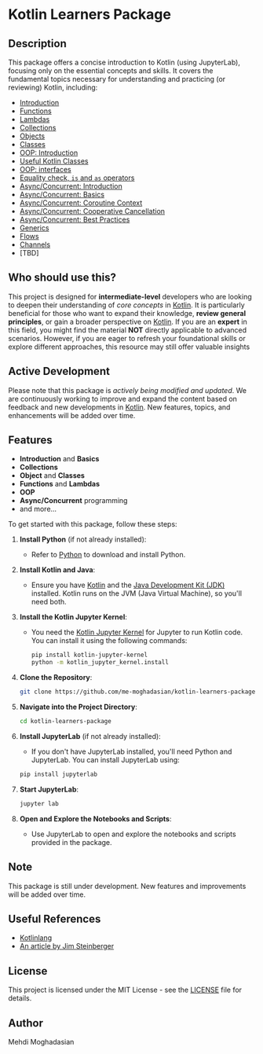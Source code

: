 # Kotlin Learners Package

## Description

This package offers a concise introduction to Kotlin (using JupyterLab), focusing only on the essential concepts and skills. It covers the fundamental topics necessary for understanding and practicing (or reviewing) Kotlin, including:

- [Introduction](01-intro.ipynb)
- [Functions](02-functions.ipynb)
- [Lambdas](03-lambdas.ipynb)
- [Collections](04-collections.ipynb)
- [Objects](05-objects.ipynb)
- [Classes](06-classes.ipynb)
- [OOP: Introduction](07-oop-intro.ipynb)
- [Useful Kotlin Classes](08-useful-classes.ipynb)
- [OOP: interfaces](09-oop-interfaces.ipynb)
- [Equality check, `is` and `as` operators](10-equal-is-as.ipynb)
- [Async/Concurrent: Introduction](11-async-concurrent-intro.ipynb)
- [Async/Concurrent: Basics](12-async-concurrent-basics.ipynb)
- [Async/Concurrent: Coroutine Context](13-async-concurrent-context.ipynb)
- [Async/Concurrent: Cooperative Cancellation](14-async-concurrent-cancellation.ipynb)
- [Async/Concurrent: Best Practices](15-async-concurrent-best.ipynb)
- [Generics](16-generics-intro.ipynb)
- [Flows](17-flows.ipynb)
- [Channels](18-channels.ipynb)
- [TBD]



## Who should use this?

This project is designed for **intermediate-level** developers who are looking to deepen their understanding of *core concepts* in [Kotlin](https://kotlinlang.org/). It is particularly beneficial for those who want to expand their knowledge, **review general principles**, or gain a broader perspective on [Kotlin](https://kotlinlang.org/). If you are an **expert** in this field, you might find the material **NOT** directly applicable to advanced scenarios. However, if you are eager to refresh your foundational skills or explore different approaches, this resource may still offer valuable insights

## Active Development

Please note that this package is *actively being modified and updated*. We are continuously working to improve and expand the content based on feedback and new developments in [Kotlin](https://kotlinlang.org/). New features, topics, and enhancements will be added over time.

## Features

- **Introduction** and **Basics**
- **Collections**
- **Object** and **Classes**
- **Functions** and **Lambdas**
- **OOP**
- **Async/Concurrent** programming
- and more...

To get started with this package, follow these steps:

1. **Install Python** (if not already installed):
   - Refer to [Python](https://www.python.org/downloads/) to download and install Python.
      
2. **Install Kotlin and Java**:
   - Ensure you have [Kotlin](https://kotlinlang.org/docs/command-line.html) and the [Java Development Kit (JDK)](https://www.oracle.com/java/technologies/javase-jdk11-downloads.html) installed. Kotlin runs on the JVM (Java Virtual Machine), so you'll need both.

3. **Install the Kotlin Jupyter Kernel**:
   - You need the [Kotlin Jupyter Kernel](https://github.com/Kotlin/kotlin-jupyter) for Jupyter to run Kotlin code. You can install it using the following commands:
     ```bash
     pip install kotlin-jupyter-kernel
     python -m kotlin_jupyter_kernel.install
     ```

4. **Clone the Repository**:
    ```bash
    git clone https://github.com/me-moghadasian/kotlin-learners-package.git
    ```

5. **Navigate into the Project Directory**:
    ```bash
    cd kotlin-learners-package
    ```

6. **Install JupyterLab** (if not already installed):
   - If you don't have JupyterLab installed, you'll need Python and JupyterLab. You can install JupyterLab using:
    ```bash
    pip install jupyterlab
    ```

7. **Start JupyterLab**:
    ```bash
    jupyter lab
    ```

8. **Open and Explore the Notebooks and Scripts**:
   - Use JupyterLab to open and explore the notebooks and scripts provided in the package.

## Note

This package is still under development. New features and improvements will be added over time.

## Useful References

 - [Kotlinlang](https://kotlinlang.org/docs/home.html)
 - [An article by Jim Steinberger](https://www.baeldung.com/kotlin/coroutines-runblocking-coroutinescope)

## License

This project is licensed under the MIT License - see the [LICENSE](LICENSE) file for details.

## Author

Mehdi Moghadasian
